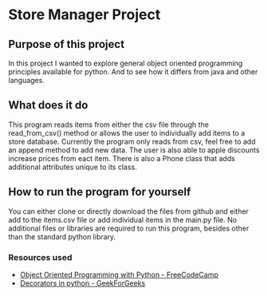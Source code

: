 # Store Manager Project
## **Purpose of this project**
In this project I wanted to explore general object oriented programming principles available for python. And to see how it differs from java and other languages. 

## **What does it do**
This program reads items from either the csv file through the read_from_csv() method or allows the user to individually add items to a store database. Currently the program only reads from csv, feel free to add an append method to add new data. The user is also able to apple discounts increase prices from eact item. There is also a Phone class that adds additional attributes unique to its class. 

## **How to run the program for yourself**
You can either clone or directly download the files from github and either add to the items.csv file or add individual items in the main.py file. No additional files or libraries are required to run this program, besides other than the standard python library.

### Resources used 
- [Object Oriented Programming with Python - FreeCodeCamp](https://youtu.be/Ej_02ICOIgs)
- [Decorators in python - GeekForGeeks](https://www.geeksforgeeks.org/decorators-in-python/)